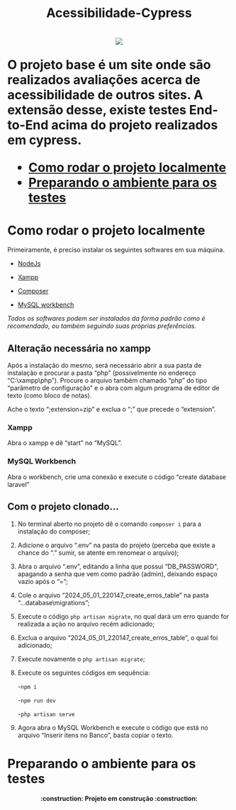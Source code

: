 <h1 align="center" > Acessibilidade-Cypress <h1>

<p align="center">
<img loading="lazy" src="http://img.shields.io/static/v1?label=STATUS&message=EM%20DESENVOLVIMENTO&color=GREEN&style=for-the-badge"/>
</p>

O projeto base é um site onde são realizados avaliações acerca de acessibilidade de outros sites. A extensão desse, existe testes End-to-End acima do projeto realizados em cypress.

* [Como rodar o projeto localmente](#Como-rodar-o-projeto-localmente)
* [Preparando o ambiente para os testes](#Preparando-o-ambiente-para-os-testes)

# Como rodar o projeto localmente
Primeiramente, é preciso instalar os seguintes softwares em sua máquina. 

- [NodeJs](https://nodejs.org/en)


- [Xampp](https://www.apachefriends.org/pt_br/index.html) 


- [Composer](https://getcomposer.org/download/ ) 


- [MySQL workbench](https://www.mysql.com/products/workbench/ ) 


*Todos os softwares podem ser instalados da forma padrão como é recomendado, ou também seguindo suas próprias preferências.* 

 

## Alteração necessária no xampp 

Após a instalação do mesmo, será necessário abrir a sua pasta de instalação e procurar a pasta “php” (possivelmente no endereço “C:\xampp\php”). Procure o arquivo também chamado “php” do tipo “parâmetro de configuração” e o abra com algum programa de editor de texto (como bloco de notas). 

Ache o texto “;extension=zip” e exclua o “;” que precede o “extension”. 

 

### Xampp 

Abra o xampp e dê “start” no “MySQL”. 

 

### MySQL Workbench

Abra o workbench, crie uma conexão e execute o código “create database laravel” 

 

## Com o projeto clonado... 

1. No terminal aberto no projeto dê o comando `composer i` para a instalação do composer; 

2. Adicione o arquivo “.env” na pasta do projeto (perceba que existe a chance do “.” sumir, se atente em renomear o arquivo); 

3. Abra o arquivo “.env”, editando a linha que possui “DB_PASSWORD", apagando a senha que vem como padrão (admin), deixando espaço vazio após o “=”; 

4. Cole o arquivo “2024_05_01_220147_create_erros_table” na pasta “...database\migrations”; 

5. Execute o código  `php artisan migrate`, no qual dará um erro quando for realizada a ação no arquivo recém adicionado; 

6. Exclua o arquivo “2024_05_01_220147_create_erros_table”, o qual foi adicionado; 

7. Execute novamente o `php artisan migrate`; 

8. Execute os seguintes códigos em sequência: 

   -`npm i`

   -`npm run dev`

   -`php artisan serve`

9. Agora abra o MySQL Workbench e execute o código que está no arquivo “Inserir itens no Banco”, basta copiar o texto.

# Preparando o ambiente para os testes

<h4 align="center"> 
    :construction:  Projeto em construção  :construction:
</h4>